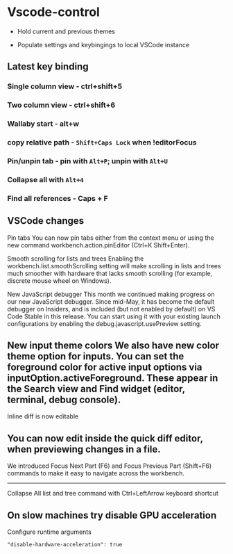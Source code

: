 # Vscode-control

- Hold current and previous themes

- Populate settings and keybingings to local VSCode instance

## Latest key binding

### Single column view - ctrl+shift+5

### Two column view - ctrl+shift+6

### Wallaby start - alt+w

### copy relative path - `Shift+Caps Lock` when !editorFocus

### Pin/unpin tab - pin with `Alt+P`; unpin with `Alt+U`

### Collapse all with `Alt+4`

### Find all references - Caps + F

## VSCode changes

Pin tabs
You can now pin tabs either from the context menu or using the new command workbench.action.pinEditor (Ctrl+K Shift+Enter).

Smooth scrolling for lists and trees
Enabling the workbench.list.smoothScrolling setting will make scrolling in lists and trees much smoother with hardware that lacks smooth scrolling (for example, discrete mouse wheel on Windows).

New JavaScript debugger
This month we continued making progress on our new JavaScript debugger. Since mid-May, it has become the default debugger on Insiders, and is included (but not enabled by default) on VS Code Stable in this release. You can start using it with your existing launch configurations by enabling the debug.javascript.usePreview setting.

New input theme colors
We also have new color theme option for inputs. You can set the foreground color for active input options via inputOption.activeForeground. These appear in the Search view and Find widget (editor, terminal, debug console).
---

Inline diff is now editable

You can now edit inside the quick diff editor, when previewing changes in a file.
---

We introduced Focus Next Part (F6) and Focus Previous Part (Shift+F6) commands to make it easy to navigate across the workbench.

---

Collapse All list and tree command with Ctrl+LeftArrow keyboard shortcut

## On slow machines try disable GPU acceleration

Configure runtime arguments

`"disable-hardware-acceleration": true`